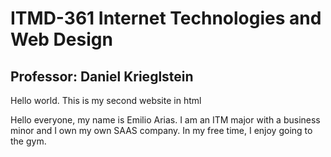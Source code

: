 <html lang="en">
<head>
  <meta charset="UTF-8">
  <title>ITMD-361 Internet Technologies and Web Design</title>
</head>

<h1>ITMD-361 Internet Technologies and Web Design </h1>
<h2>Professor: Daniel Krieglstein</h2>
<body>
  <p>Hello world. This is my second website in html</p>
  <p>Hello everyone, my name is Emilio Arias. I am an ITM major with a business minor and I own my own SAAS company. In my free time, I enjoy going to the gym.</p>
</body>
</html>
